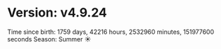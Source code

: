 # Version: v4.9.24
Time since birth: 1759 days, 42216 hours, 2532960 minutes, 151977600 seconds
Season: Summer ☀️

